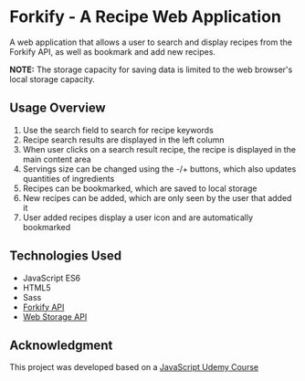 # Forkify - A Recipe Web Application

A web application that allows a user to search and display recipes from the Forkify API, as well as bookmark and add new recipes.

**NOTE:** The storage capacity for saving data is limited to the web browser's local storage capacity.

## Usage Overview

1. Use the search field to search for recipe keywords
2. Recipe search results are displayed in the left column
3. When user clicks on a search result recipe, the recipe is displayed in the main content area
4. Servings size can be changed using the -/+ buttons, which also updates quantities of ingredients
5. Recipes can be bookmarked, which are saved to local storage
6. New recipes can be added, which are only seen by the user that added it
7. User added recipes display a user icon and are automatically bookmarked

## Technologies Used

- JavaScript ES6
- HTML5
- Sass
- [Forkify API](https://forkify-api.herokuapp.com/)
- [Web Storage API](https://developer.mozilla.org/en-US/docs/Web/API/Web_Storage_API)

## Acknowledgment

This project was developed based on a [JavaScript Udemy Course](https://www.udemy.com/course/the-complete-javascript-course/)
